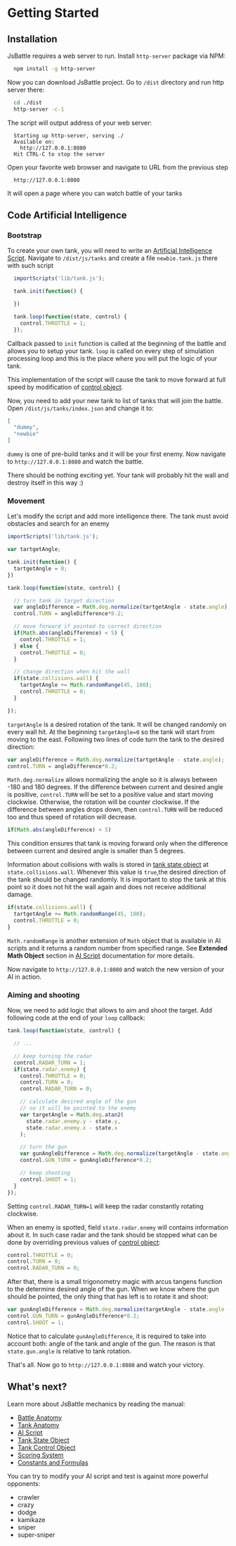 # Getting Started

## Installation

JsBattle requires a web server to run. Install `http-server` package via NPM:

```bash
  npm install -g http-server
```

Now you can download JsBattle project. Go to `/dist` directory and run http server there:

```bash
  cd ./dist
  http-server -c-1
```

The script will output address of your web server:

```
  Starting up http-server, serving ./
  Available on:
    http://127.0.0.1:8080
  Hit CTRL-C to stop the server
```

Open your favorite web browser and navigate to URL from the previous step

```
  http://127.0.0.1:8080
```

It will open a page where you can watch battle of your tanks

## Code Artificial Intelligence

### Bootstrap

To create your own tank, you will need to write an [Artificial Intelligence Script](/manual/ai_script). Navigate to `/dist/js/tanks` and create a file `newbie.tank.js` there with such script

```javascript
  importScripts('lib/tank.js');

  tank.init(function() {

  })

  tank.loop(function(state, control) {
    control.THROTTLE = 1;
  });
```

Callback passed to `init` function is called at the beginning of the battle and allows you to setup your tank. `loop` is called on every step of simulation processing loop and this is the place where you will put the logic of your tank.

This implementation of the script will cause the tank to move forward at full speed by modification of [control object](/manual/tank_control_object).

Now, you need to add your new tank to list of tanks that will join the battle. Open `/dist/js/tanks/index.json` and change it to:

```json
[
  "dummy",
  "newbie"
]
```
`dummy` is one of pre-build tanks and it will be your first enemy. Now navigate to `http://127.0.0.1:8080` and watch the battle.

There should be nothing exciting yet. Your tank will probably hit the wall and destroy itself in this way :)

### Movement

Let's modify the script and add more intelligence there. The tank must avoid obstacles and search for an enemy

```javascript
importScripts('lib/tank.js');

var tartgetAngle;

tank.init(function() {
  tartgetAngle = 0;
})

tank.loop(function(state, control) {

  // turn tank in target direction
  var angleDifference = Math.deg.normalize(tartgetAngle - state.angle);
  control.TURN = angleDifference*0.2;

  // move forward if pointed to correct direction
  if(Math.abs(angleDifference) < 5) {
    control.THROTTLE = 1;
  } else {
    control.THROTTLE = 0;
  }

  // change direction when hit the wall
  if(state.collisions.wall) {
    tartgetAngle += Math.randomRange(45, 180);
    control.THROTTLE = 0;
  }

});
```

`targetAngle` is a desired rotation of the tank. It will be changed randomly on every wall hit. At the beginning `targetAngle=0` so the tank will start from moving to the east. Following two lines of code turn the tank to the desired direction:

```javascript
var angleDifference = Math.deg.normalize(tartgetAngle - state.angle);
control.TURN = angleDifference*0.2;
```

`Math.deg.normalize` allows normalizing the angle so it is always between -180 and 180 degrees. If the difference between current and desired angle is positive, `control.TURN` will be set to a positive value and start moving clockwise. Otherwise, the rotation will be counter clockwise. If the difference between angles drops down, then `control.TURN` will be reduced too and thus speed of rotation will decrease.

```javascript
if(Math.abs(angleDifference) < 5)
```

This condition ensures that tank is moving forward only when the difference between current and desired angle is smaller than 5 degrees.

Information about collisions with walls is stored in [tank state object](/manual/tank_state_object) at `state.collisions.wall`. Whenever this value is `true`,the desired direction of the tank should be changed randomly. It is important to stop the tank at this point so it does not hit the wall again and does not receive additional damage.

```javascript
if(state.collisions.wall) {
  tartgetAngle += Math.randomRange(45, 180);
  control.THROTTLE = 0;
}
```

`Math.randomRange` is another extension of `Math` object that is available in AI scripts and it returns a random number from  specified range. See **Extended Math Object** section in [AI Script](/manual/ai_script#) documentation for more details.

Now navigate to `http://127.0.0.1:8080` and watch the new version of your AI in action.

### Aiming and shooting

Now, we need to add logic that allows to aim and shoot the target. Add following code at the end of your `loop` callback:

```javascript
tank.loop(function(state, control) {

  // ...

  // keep turning the radar
  control.RADAR_TURN = 1;
  if(state.radar.enemy) {
    control.THROTTLE = 0;
    control.TURN = 0;
    control.RADAR_TURN = 0;

    // calculate desired angle of the gun
    // so it will be pointed to the enemy
    var targetAngle = Math.deg.atan2(
      state.radar.enemy.y - state.y,
      state.radar.enemy.x - state.x
    );

    // turn the gun
    var gunAngleDifference = Math.deg.normalize(targetAngle - state.angle - state.gun.angle);
    control.GUN_TURN = gunAngleDifference*0.2;

    // keep shooting
    control.SHOOT = 1;
  }
});
```
Setting `control.RADAR_TURN=1` will keep the radar constantly rotating clockwise.

When an enemy is spotted, field `state.radar.enemy` will contains information about it. In such case radar and the tank should be stopped what can be done by overriding previous values of [control object](/manual/tank_control_object):

```javascript
control.THROTTLE = 0;
control.TURN = 0;
control.RADAR_TURN = 0;
```

After that, there is a small trigonometry magic with arcus tangens function to the determine desired angle of the gun. When we know where the gun should be pointed, the only thing that has left is to rotate it and shoot:

```javascript
var gunAngleDifference = Math.deg.normalize(targetAngle - state.angle - state.gun.angle);
control.GUN_TURN = gunAngleDifference*0.2;
control.SHOOT = 1;
```

Notice that to calculate `gunAngleDifference`, it is required to take into account both: angle of the tank and angle of the gun. The reason is that `state.gun.angle` is relative to tank rotation.

That's all. Now go to `http://127.0.0.1:8080` and watch your victory.

## What's next?

Learn more about JsBattle mechanics by reading the manual:

- [Battle Anatomy](/manual/battle_anatomy)
- [Tank Anatomy](/manual/tank_anatomy)
- [AI Script](/manual/ai_script)
- [Tank State Object](/manual/tank_state_object)
- [Tank Control Object](/manual/tank_control_object)
- [Scoring System](/manual/scoring_system)
- [Constants and Formulas](/manual/consts)

You can try to modify your AI script and test is against more powerful opponents:

- crawler
- crazy
- dodge
- kamikaze
- sniper
- super-sniper
